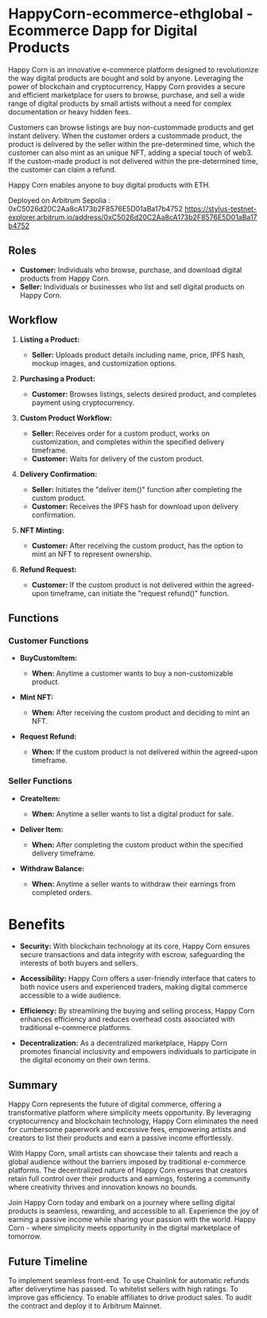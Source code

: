 # HappyCorn-ecommerce-ethglobal - Ecommerce Dapp for Digital Products


Happy Corn is an innovative e-commerce platform designed to revolutionize the way digital products are bought and sold by anyone. Leveraging the power of blockchain  and cryptocurrency, Happy Corn provides a secure and efficient marketplace for users to browse, purchase, and sell a wide range of digital products by small artists without a need for complex documentation or heavy hidden fees.

Customers can browse listings are buy non-custommade products and get instant delivery. When the customer orders a custommade product, the product is delivered by the seller within the pre-determined time, which the customer can also mint as an unique NFT, adding a special touch of web3. If the custom-made product is not delivered within the pre-determined time, the customer can claim a refund. 

Happy Corn enables anyone to buy digital products with ETH.

Deployed on Arbitrum Sepolia : 0xC5026d20C2Aa8cA173b2F8576E5D01aBa17b4752
https://stylus-testnet-explorer.arbitrum.io/address/0xC5026d20C2Aa8cA173b2F8576E5D01aBa17b4752


## Roles

- **Customer:** Individuals who browse, purchase, and download digital products from Happy Corn.
- **Seller:** Individuals or businesses who list and sell digital products on Happy Corn.

## Workflow

1. **Listing a Product:**
   - **Seller:** Uploads product details including name, price, IPFS hash, mockup images, and customization options.
   
2. **Purchasing a Product:**
   - **Customer:** Browses listings, selects desired product, and completes payment using cryptocurrency.
   
3. **Custom Product Workflow:**
   - **Seller:** Receives order for a custom product, works on customization, and completes within the specified delivery timeframe.
   - **Customer:** Waits for delivery of the custom product.
   
4. **Delivery Confirmation:**
   - **Seller:** Initiates the "deliver item()" function after completing the custom product.
   - **Customer:** Receives the IPFS hash for download upon delivery confirmation.
   
5. **NFT Minting:**
   - **Customer:** After receiving the custom product, has the option to mint an NFT to represent ownership.

6. **Refund Request:**
   - **Customer:** If the custom product is not delivered within the agreed-upon timeframe, can initiate the "request refund()" function.

## Functions

### Customer Functions

- **BuyCustomItem:**
  - **When:** Anytime a customer wants to buy a non-customizable product.
  
- **Mint NFT:**
  - **When:** After receiving the custom product and deciding to mint an NFT.

- **Request Refund:**
  - **When:** If the custom product is not delivered within the agreed-upon timeframe.

### Seller Functions

- **CreateItem:**
  - **When:** Anytime a seller wants to list a digital product for sale.
  
- **Deliver Item:**
  - **When:** After completing the custom product within the specified delivery timeframe.
  
- **Withdraw Balance:**
  - **When:** Anytime a seller wants to withdraw their earnings from completed orders.

# Benefits

- **Security:** With blockchain technology at its core, Happy Corn ensures secure transactions and data integrity with escrow, safeguarding the interests of both buyers and sellers.
   
- **Accessibility:** Happy Corn offers a user-friendly interface that caters to both novice users and experienced traders, making digital commerce accessible to a wide audience.
   
- **Efficiency:** By streamlining the buying and selling process, Happy Corn enhances efficiency and reduces overhead costs associated with traditional e-commerce platforms.
   
- **Decentralization:** As a decentralized marketplace, Happy Corn promotes financial inclusivity and empowers individuals to participate in the digital economy on their own terms.

## Summary

Happy Corn represents the future of digital commerce, offering a transformative platform where simplicity meets opportunity. By leveraging cryptocurrency and blockchain technology, Happy Corn eliminates the need for cumbersome paperwork and excessive fees, empowering artists and creators to list their products and earn a passive income effortlessly.

With Happy Corn, small artists can showcase their talents and reach a global audience without the barriers imposed by traditional e-commerce platforms. The decentralized nature of Happy Corn ensures that creators retain full control over their products and earnings, fostering a community where creativity thrives and innovation knows no bounds.

Join Happy Corn today and embark on a journey where selling digital products is seamless, rewarding, and accessible to all. Experience the joy of earning a passive income while sharing your passion with the world. Happy Corn - where simplicity meets opportunity in the digital marketplace of tomorrow.

## Future Timeline

To implement seamless front-end.
To use Chainlink for automatic refunds after deliverytime has passed.
To whitelist sellers with high ratings.
To improve gas efficiency.
To enable affiliates to drive product sales.
To audit the contract and deploy it to Arbitrum Mainnet.








